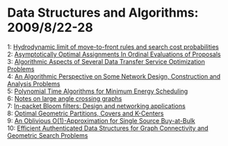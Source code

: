 # Data Structures and Algorithms: 2009/8/22-28  
1: [Hydrodynamic limit of move-to-front rules and search cost probabilities](https://doi.org/10.48550/arXiv.0908.3222)  
2: [Asymptotically Optimal Assignments In Ordinal Evaluations of Proposals](https://doi.org/10.48550/arXiv.0908.3233)  
3: [Algorithmic Aspects of Several Data Transfer Service Optimization  Problems](https://doi.org/10.48550/arXiv.0908.3455)  
4: [An Algorithmic Perspective on Some Network Design, Construction and  Analysis Problems](https://doi.org/10.48550/arXiv.0908.3459)  
5: [Polynomial Time Algorithms for Minimum Energy Scheduling](https://doi.org/10.48550/arXiv.0908.3505)  
6: [Notes on large angle crossing graphs](https://doi.org/10.48550/arXiv.0908.3545)  
7: [In-packet Bloom filters: Design and networking applications](https://doi.org/10.48550/arXiv.0908.3574)  
8: [Optimal Geometric Partitions, Covers and K-Centers](https://doi.org/10.48550/arXiv.0908.3652)  
9: [An Oblivious O(1)-Approximation for Single Source Buy-at-Bulk](https://doi.org/10.48550/arXiv.0908.3740)  
10: [Efficient Authenticated Data Structures for Graph Connectivity and  Geometric Search Problems](https://doi.org/10.48550/arXiv.0908.4116)  